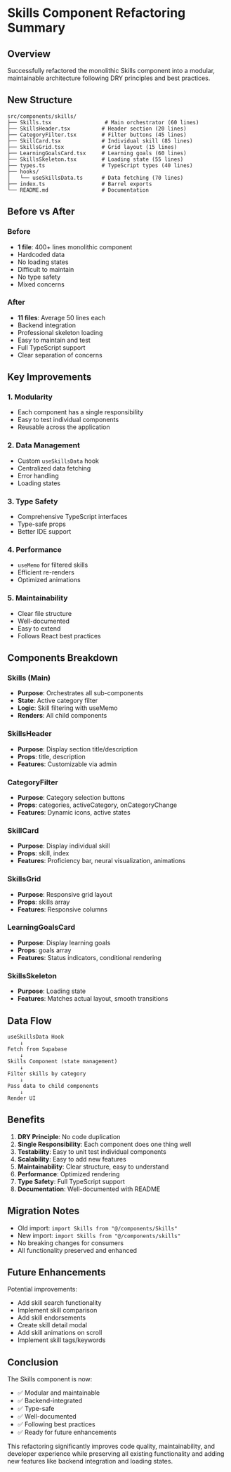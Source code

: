 # Skills Component Refactoring Summary

## Overview

Successfully refactored the monolithic Skills component into a modular, maintainable architecture following DRY principles and best practices.

## New Structure

```
src/components/skills/
├── Skills.tsx                 # Main orchestrator (60 lines)
├── SkillsHeader.tsx          # Header section (20 lines)
├── CategoryFilter.tsx        # Filter buttons (45 lines)
├── SkillCard.tsx             # Individual skill (85 lines)
├── SkillsGrid.tsx            # Grid layout (15 lines)
├── LearningGoalsCard.tsx     # Learning goals (60 lines)
├── SkillsSkeleton.tsx        # Loading state (55 lines)
├── types.ts                  # TypeScript types (40 lines)
├── hooks/
│   └── useSkillsData.ts      # Data fetching (70 lines)
├── index.ts                  # Barrel exports
└── README.md                 # Documentation
```

## Before vs After

### Before

- **1 file**: 400+ lines monolithic component
- Hardcoded data
- No loading states
- Difficult to maintain
- No type safety
- Mixed concerns

### After

- **11 files**: Average 50 lines each
- Backend integration
- Professional skeleton loading
- Easy to maintain and test
- Full TypeScript support
- Clear separation of concerns

## Key Improvements

### 1. Modularity

- Each component has a single responsibility
- Easy to test individual components
- Reusable across the application

### 2. Data Management

- Custom `useSkillsData` hook
- Centralized data fetching
- Error handling
- Loading states

### 3. Type Safety

- Comprehensive TypeScript interfaces
- Type-safe props
- Better IDE support

### 4. Performance

- `useMemo` for filtered skills
- Efficient re-renders
- Optimized animations

### 5. Maintainability

- Clear file structure
- Well-documented
- Easy to extend
- Follows React best practices

## Components Breakdown

### Skills (Main)

- **Purpose**: Orchestrates all sub-components
- **State**: Active category filter
- **Logic**: Skill filtering with useMemo
- **Renders**: All child components

### SkillsHeader

- **Purpose**: Display section title/description
- **Props**: title, description
- **Features**: Customizable via admin

### CategoryFilter

- **Purpose**: Category selection buttons
- **Props**: categories, activeCategory, onCategoryChange
- **Features**: Dynamic icons, active states

### SkillCard

- **Purpose**: Display individual skill
- **Props**: skill, index
- **Features**: Proficiency bar, neural visualization, animations

### SkillsGrid

- **Purpose**: Responsive grid layout
- **Props**: skills array
- **Features**: Responsive columns

### LearningGoalsCard

- **Purpose**: Display learning goals
- **Props**: goals array
- **Features**: Status indicators, conditional rendering

### SkillsSkeleton

- **Purpose**: Loading state
- **Features**: Matches actual layout, smooth transitions

## Data Flow

```
useSkillsData Hook
    ↓
Fetch from Supabase
    ↓
Skills Component (state management)
    ↓
Filter skills by category
    ↓
Pass data to child components
    ↓
Render UI
```

## Benefits

1. **DRY Principle**: No code duplication
2. **Single Responsibility**: Each component does one thing well
3. **Testability**: Easy to unit test individual components
4. **Scalability**: Easy to add new features
5. **Maintainability**: Clear structure, easy to understand
6. **Performance**: Optimized rendering
7. **Type Safety**: Full TypeScript support
8. **Documentation**: Well-documented with README

## Migration Notes

- Old import: `import Skills from "@/components/Skills"`
- New import: `import Skills from "@/components/skills"`
- No breaking changes for consumers
- All functionality preserved and enhanced

## Future Enhancements

Potential improvements:

- Add skill search functionality
- Implement skill comparison
- Add skill endorsements
- Create skill detail modal
- Add skill animations on scroll
- Implement skill tags/keywords

## Conclusion

The Skills component is now:

- ✅ Modular and maintainable
- ✅ Backend-integrated
- ✅ Type-safe
- ✅ Well-documented
- ✅ Following best practices
- ✅ Ready for future enhancements

This refactoring significantly improves code quality, maintainability, and developer experience while preserving all existing functionality and adding new features like backend integration and loading states.
